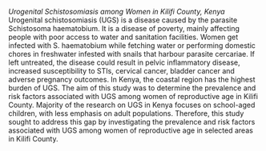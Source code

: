 *Urogenital Schistosomiasis among Women in Kilifi County, Kenya*
Urogenital schistosomiasis (UGS) is a disease caused by the parasite Schistosoma haematobium. It is a disease of poverty, mainly affecting people with poor access to water and sanitation facilities. Women get infected with S. haematobium while fetching water or performing domestic chores in freshwater infested with snails that harbour parasite cercariae. If left untreated, the disease could result in pelvic inflammatory disease, increased susceptibility to STIs, cervical cancer, bladder cancer and adverse pregnancy outcomes. In Kenya, the coastal region has the highest burden of UGS. The aim of this study was to determine the prevalence and risk factors associated with UGS among women of reproductive age in Kilifi County. Majority of the research on UGS in Kenya focuses on school-aged children, with less emphasis on adult populations. Therefore, this study sought to address this gap by investigating the prevalence and risk factors associated with UGS among women of reproductive age in selected areas in Kilifi County.  
